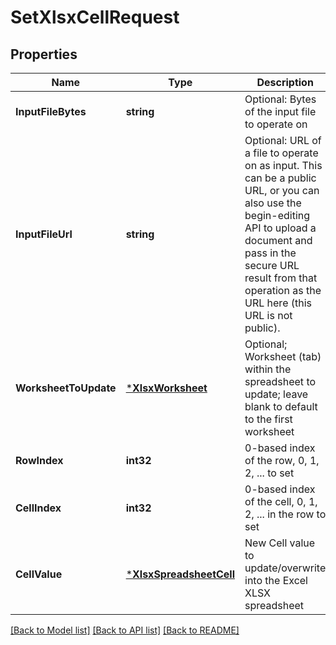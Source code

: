 # SetXlsxCellRequest

## Properties
Name | Type | Description | Notes
------------ | ------------- | ------------- | -------------
**InputFileBytes** | **string** | Optional: Bytes of the input file to operate on | [optional] [default to null]
**InputFileUrl** | **string** | Optional: URL of a file to operate on as input.  This can be a public URL, or you can also use the begin-editing API to upload a document and pass in the secure URL result from that operation as the URL here (this URL is not public). | [optional] [default to null]
**WorksheetToUpdate** | [***XlsxWorksheet**](XlsxWorksheet.md) | Optional; Worksheet (tab) within the spreadsheet to update; leave blank to default to the first worksheet | [optional] [default to null]
**RowIndex** | **int32** | 0-based index of the row, 0, 1, 2, ... to set | [optional] [default to null]
**CellIndex** | **int32** | 0-based index of the cell, 0, 1, 2, ... in the row to set | [optional] [default to null]
**CellValue** | [***XlsxSpreadsheetCell**](XlsxSpreadsheetCell.md) | New Cell value to update/overwrite into the Excel XLSX spreadsheet | [optional] [default to null]

[[Back to Model list]](../README.md#documentation-for-models) [[Back to API list]](../README.md#documentation-for-api-endpoints) [[Back to README]](../README.md)


